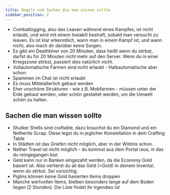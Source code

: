 ```yaml
---
title: Regeln und Sachen die man wissen sollte
sidebar_position: 2
---
```

- Combatlogging, also das Leaven während eines Kampfes, ist nicht erlaubt, und wird mit einem Instakill bestraft, sobald man versucht zu leaven. Es ist klar erkenntlich, wann man in einem Kampf ist, und wann nicht, also mach dir darüber keine Sorgen.
- Es gibt ein Deathtimer von 20 Minuten, dass heißt wenn du stirbst, darfst du für 20 Minuten nicht mehr auf den Server. Wenn du in einer Kriegszone stirbst, passiert dies natürlich nicht.
- Vollautomatische Farmen sind nciht erlaubt - Halbautomatische aber schon.
- Spammen im Chat ist nicht erlaubt
- Es muss Mittelalterlich gebaut werden
- Eher unschöne Strukturen - wie z.B. Mobfarmen - müssen unter der Erde gebaut werden, oder schön gestaltet werden, um die Umwelt schön zu halten.
## Sachen die man wissen sollte
- Shulker Shells sind craftable, dazu brauchst du ein Diamond und ein Netherite Scrap. Diese legst du in jeglicher Konstellation in dein Crafting Table
- In Städten ist das Griefen nicht möglich, aber in der Wildnis schon.
- Nether Travel ist nicht möglich - du kommst aus dem Portal raus, in das du reingegangen bist
- Geld kann nur in Banken eingezahlt werden, da die Economy Gold basiert ist. Also verlierst du all das Geld (=Gold) in deinem Inventar, wenn du stirbst. Sei vorsichtig.
- Piglins können keine Gold basierten Items droppen
- Manche wertvollen Items, bleiben besonders lange auf dem Boden liegen (2 Stunden). Die Liste findet ihr irgendwo lol
